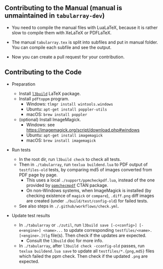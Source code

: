 
Contributing to the Manual (manual is unmaintained in `tabularray-dev`)
--------------------------

- You need to compile the manual files with LuaLaTeX,
  because it is rather slow to compile them with XeLaTeX or PDFLaTeX.

- The manual `tabularray.tex` is split into subfiles and put in manual folder.
  You can compile each subfile and see the output.

- Now you can create a pull request for your contribution.


Contributing to the Code
------------------------

- Preparation
  - Install [`l3build`](https://ctan.org/pkg/l3build) LaTeX package.
  - Install `pdftoppm` program.
    - Windows: `tlmgr install wintools.windows`
    - Ubuntu: `apt-get install poppler-utils`
    - macOS: `brew install poppler`
  - (optional) Install ImageMagick.
    - Windows: see https://imagemagick.org/script/download.php#windows
    - Ubuntu: `apt-get install imagemagick`
    - macOS: `brew install imagemagick`

- Run tests
  - In the root dir, run `l3build check` to check all tests.
  - Then in `./tabularray`, run `texlua buildend.lua` to PDF output of `testfiles-old` tests, by comparing md5 of images converted from PDF page by page.
    - This uses a local `./support/ppmcheckpdf.lua`, instead of the one provided by [`ppmchecmpdf`](https://ctan.org/pkg/ppmcheckpdf) CTAN package.
    - On non-Windows systems, when ImageMagick is installed (by checking existence of `magick` or `compare`), `.diff.png` diff images are created (under `./build/test/config-old`) for failed tests.
  - See also steps in `./.github/workflows/check.yml`.

- Update test results
    - In `./tabularray` or `./zutil`, run `l3build save [-c<config>] [-e<engine>] <name>...` to update corresponding `testfiles/<name>.[<engine>.]tlg` file(s). Then check if the updates are expected.
      - Consult the `l3build` doc for more info.
    - In `./tabularray`, after `l3build check -cconfig-old` passes, run `texlua buildend.lua save` to update all `testfiles/*.{png,md5}` files which failed the ppm check. Then check if the updated `.png` are expected.
